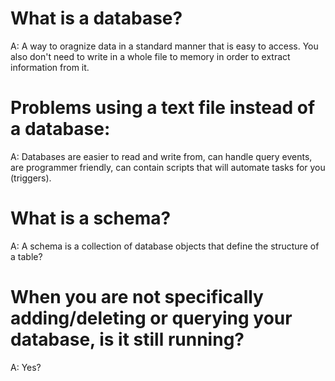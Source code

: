 
# What is a database?

A: A way to oragnize data in a standard manner that is easy to access. You also don't need to write in a whole file to memory in order to extract information from it.

# Problems using a text file instead of a database:

A: Databases are easier to read and write from, can handle query events, are programmer friendly, can contain scripts that will automate tasks for you (triggers).

# What is a schema?

A: A schema is a collection of database objects that define the structure of a table?

# When you are not specifically adding/deleting or querying your database, is it still running?

A: Yes?